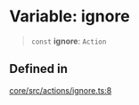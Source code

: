 # Variable: ignore

> `const` **ignore**: `Action`

## Defined in

[core/src/actions/ignore.ts:8](https://github.com/ai16z/eliza/blob/04630632db51d7d3c06f5bec41e6fb1423e43340/core/src/actions/ignore.ts#L8)
